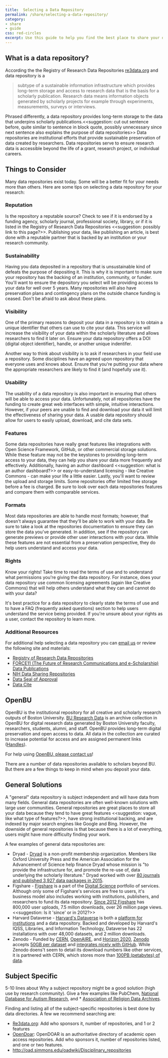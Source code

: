 ```yaml
---
title:  Selecting a Data Repository
permalink: /share/selecting-a-data-repository/
category: 
- share
- guide
css: red-circles
excerpt: Use this guide to help you find the best place to share your data. 
---
```


## What is a data repository?

According the the Registry of Research Data Repositories [re3data.org](http://www.re3data.org/) and data repository is a

>  subtype of a sustainable information infrastructure which provides long-term storage and access to research data that is the basis for a scholarly publication. Research data means information objects generated by scholarly projects for example through experiments, measurements, surveys or interviews.

Phrased differently, a data repository provides long-term storage to the data that underpins scholarly publications.<<suggestion: cut out sentence before, quite similar to sentence in block quote, possibly unnecessary since next sentence also explains the purpose of data repositories>> Data repositories are institutional efforts that provide sustainable preservation of data created by researchers. Data repositories serve to ensure research data is accessible beyond the life of a grant, research project, or individual careers. 

## Things to Consider

Many data repositories exist today. Some will be a better fit for your needs more than others. Here are some tips on selecting a data repository for your research:

### Reputation 

Is the repository a reputable source? Check to see if it is endorsed by a funding agency, scholarly journal, professional society, library, or if it is listed in the Registry of Research Data Repositories <<suggestion: possibly link to this page?>>. Publishing your data, like publishing an article, is best done with a reputable partner that is backed by an institution or your research community.  

### Sustainability 

Having you data deposited in a repository that is unsustainable kind of defeats the purpose of depositing it. This is why it is important to make sure your repository has the backing of an institution, community, or funder. You'll want to ensure the depository you select will be providing access to your data for well over 5 years. Many repositories will also have preservation plans and contingency plans on the outside chance funding is ceased. Don't be afraid to ask about these plans. 

### Visibility

One of the primary reasons to deposit your data in a repository is to obtain a unique identifier that others can use to cite your data. This service will increase the visibility of your data within the scholarly literature and allows researchers to find it later on. Ensure your data repository offers a DOI (digital object identifier), handle, or another unique indentifer.

Another way to think about visibility is to ask if researchers in your field use a repository. Some disciplines have an agreed upon repository that everyone uses and knows about. Ensure that you're putting your data where the appropriate researchers are likely to find it (and hopefully use it). 

### Usability

The usability of a data repository is also important in ensuring that others will be able to access your data. Unfortunately, not all repositories have the funding to create great web interfaces with simple, intuitive interactions. However, if your peers are unable to find and download your data it will limit the effectiveness of sharing your data. A usable data repository should allow for users to easily upload, download, and cite data sets. 

### Features

Some data repositories have really great features like integrations with Open Science Framework, GitHub, or other commercial storage solutions. While these feature may not be the keystones to providing long-term access to your data, they can help you share your data more frequently and effectively. Additionally, having an author dashboard <<suggestion: what is an author dashboard?>> or easy-to-understand licensing - like Creative Commons - can make your life a little easier. Lastly, you'll want to review the upload and storage limits. Some repositories offer limited free storage before a fee is charged. Be sure to look over each data repositories features and compare them with comparable services. 

### Formats 

Most data repositories are able to handle most formats; however, that doesn't always guarantee that they'll be able to work with your data. Be sure to take a look at the repositories documentation to ensure they can store the data you've generated. In addition, see if the repository can generate previews or provide other user interactions with your data. While these features are not essential from a preservation perspective, they do help users understand and access your data. 

### Rights

Know your rights! Take time to read the terms of use and to understand what permissions you're giving the data repository. For instance, does your data repository use common licensing agreements (again like Creative Commons) that will help others understand what they can and cannot do with your data?

It's best practice for a data repository to clearly state the terms of use and to have a FAQ (frequently asked questions) section to help users understand the service being provided. If you're unsure about your rights as a user, contact the repository to learn more. 

### Additional Resources

For additional help selecting a data repository you can [email us](mailto:data@bu.edu) or review the following site and  materials:

* [Registry of Research Data Repositories](http://www.re3data.org/)
* [FORCE11 (The Future of Research Communications and e-Scholarship) Data Publications](https://www.force11.org/publications/community-publications?combine=data)
* [NIH Data Sharing Repositories](https://www.nlm.nih.gov/NIHbmic/nih_data_sharing_repositories.html)
* [Data Seal of Approval](http://www.datasealofapproval.org/en/)
* [Data Cite](https://www.datacite.org/)


## OpenBU

OpenBU is the institutional repository for all creative and scholarly research outputs of Boston University. [BU Research Data](https://open.bu.edu/handle/2144/20284) is an archive collection in OpenBU for digital research data generated by Boston University faculty, researchers, students, alumni, and staff. OpenBU provides long-term digital preservation and open access to data. All data in the collection are curated to increase potential for access and are assigned permanent links ([Handles](https://en.wikipedia.org/wiki/Handle_System)).

For help using [OpenBU, please contact us](mailto:open-help@bu.edu)!

There are a number of data repositories available to scholars beyond BU. But there are a few things to keep in mind when you deposit your data. 

## General Solutions 

A "general" data repository is subject independent and will have data from many fields. General data repositories are often well-known solutions with large user communities. General repositories are great places to store all your data because they tend to have great features <<suggestion: vague, like what type of features?>>, have strong institutional backing, and are indexed by major search engines like Google and Bing. However, the downside of general repositories is that because there is a lot of everything, users might have more difficulty finding your work. 

A few examples of general data repositories are: 

* Dryad - [Dryad](http://datadryad.org/) is a non-profit membership organization. Members like Oxford University Press and the American Association for the Advancement of Science help finance Dryad whose mission is "to provide the infrastructure for, and promote the re-use of, data underlying the scholarly literature." Dryad worked with over [80 journals and published 3,927 data packages in 2015](http://datadryad.org/themes/Mirage/docs/DryadAnnualReport2015.pdf).
* Figshare - [Figshare](https://figshare.com/) is a part of the [Digital Science](https://www.digital-science.com/) portfolio of services. Although only some of Figshare's services are free to users, it's business model also includes working with institutions, publishers, and researchers to fund its data repository. [Since 2012 Figshare](https://figshare.com/about) has 800,000 user uploads, 7.5 millon downloads, over 26 million page views. <<suggestion: Is it 'since' or in 2012?>>
* Harvard Dataverse - [Harvard's Dataverse](https://dataverse.harvard.edu/) is both a [platform for institutions](http://dataverse.org/) and a data repository. Backed and developed by Harvard's IQSS, Libraries, and Information Technology, Dataverse has 22 installations with over 48,000 datasets, and 2 million downloads. 
* Zenodo - Funded by [CERN](http://home.cern/), [OpenAIRE](https://www.openaire.eu/), and [Horizon 2020](https://ec.europa.eu/programmes/horizon2020/), [Zenodo](https://zenodo.org/) accepts [50GB per dataset](https://zenodo.org/faq) and [integrates nicely with GitHub](https://guides.github.com/activities/citable-code/). While Zenodo doens't seem to detail its download numbers like other services, it is partnered with CERN, which stores more than [100PB (petabytes) of data](https://zenodo.org/faq). 


## Subject Specific 

5-10 lines about Why a subject repository might be a good solution (high use by research community). Give a few examples like PubChem,  [National Database for Autism Research](https://ndar.nih.gov/), and * [Association of Religion Data Archives](http://www.thearda.com/).

Finding and listing all of the subject-specific repositories is best done by data directories. A few we recommend searching are: 

* [Re3data.org](http://www.re3data.org/): Add who sponsors it, number of repositories, and 1 or 2 features
* [OpenDoar](http://opendoar.org/): OpenDOAR is an authoritative directory of academic open access repositories. Add who sponsors it, number of repositories listed, and one or two features. 
* http://oad.simmons.edu/oadwiki/Disciplinary_repositories